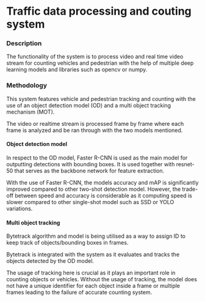 # Traffic data processing and couting system

### Description 

The functionality of the system is to process video and real time video stream for counting vehicles and pedestrian with the help
of multiple deep learning models and libraries such as opencv or numpy.

### Methodology

This system features vehicle and pedestrian tracking and counting with the use of an object detection model (OD) 
and a multi object tracking mechanism (MOT).

The video or realtime stream is processed frame by frame where each frame is analyzed and be ran through with the two models mentioned.

#### Object detection model

In respect to the OD model, Faster R-CNN is used as the main model for outputting detections with bounding boxes.
It is used together with resnet-50 that serves as the backbone network for feature extraction. 

With the use of Faster R-CNN, the models accuracy and mAP is significantly improved compared to other two-shot detection model.
However, the trade-off between speed and accuracy is considerable as it computing speed is slower compared to other single-shot
model such as SSD or YOLO variations.

#### Multi object tracking

Bytetrack algorithm and model is being utilised as a way to assign ID to keep track of objects/bounding boxes in frames.

Bytetrack is integrated with the system as it evaluates and tracks the objects detected by the OD model.

The usage of tracking here is crucial as it plays an important role in counting objects or vehicles. Without the usage of 
tracking, the model does not have a unique identifier for each object inside a frame or multiple frames leading to the
failure of accurate counting system.

